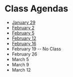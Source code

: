 # Class Agendas
- [January 29](012919.md)
- [February 2](020219.md)
- [February 5](020519.md)
- [February 12](021219.md)
- [February 16](021619.md)
- February 19 -- No Class
- February 26
- March 5
- March 9
- March 12
